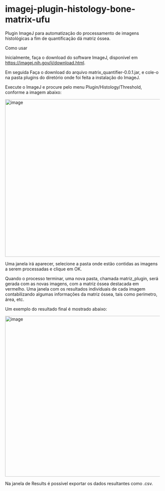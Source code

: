 # imagej-plugin-histology-bone-matrix-ufu

Plugin ImageJ para automatização do processamento de imagens histológicas a fim de quantificação dá matriz óssea.

Como usar

Inicialmente, faça o download do software ImageJ, disponível em https://imagej.nih.gov/ij/download.html.

Em seguida
Faça o download do arquivo matrix_quantifier-0.0.1.jar, e cole-o na pasta plugins do diretório onde foi feita a instalação do ImageJ.

Execute o ImageJ e procure pelo menu Plugin/Histology/Threshold, conforme a imagem abaixo:

<img width="615" height="512" alt="image" src="https://github.com/user-attachments/assets/317c6fd2-a10e-44b9-ac1a-526dca929038" />

Uma janela irá aparecer, selecione a pasta onde estão contidas as imagens a serem processadas e clique em OK.

Quando o processo terminar, uma nova pasta, chamada matriz_plugin, será gerada com as novas imagens, com a matriz óssea destacada em vermelho. Uma janela com os resultados individuais de cada imagem contabilizando algumas informações da matriz óssea, tais como perímetro, área, etc.

Um exemplo do resultado final é mostrado abaixo:

<img width="1436" height="522" alt="image" src="https://github.com/user-attachments/assets/09e87df5-90d3-46f3-8a8c-5e26f0000a81" />

Na janela de Results é possível exportar os dados resultantes como .csv.
